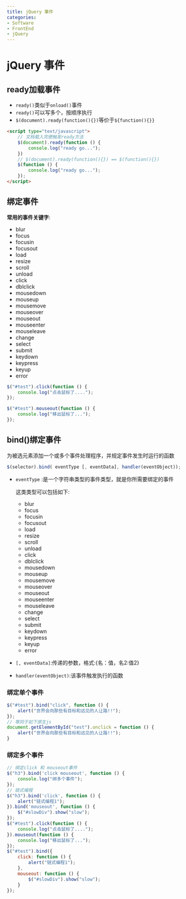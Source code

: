 ```yaml
---
title: jQuery 事件
categories:
- Software
- FrontEnd
- jQuery
---
```

# jQuery 事件

## ready加载事件

- `ready()`类似于`onload()`事件
- `ready()`可以写多个，按顺序执行
- `$(document).ready(function(){})`等价于`${function(){}}`

```html
<script type="text/javascript">
    // 文档载入完便触发ready方法
    $(document).ready(function () {
        console.log("ready go...");
    })
    // $(document).ready(function(){}) == $(function(){})
    $(function () {
        console.log("ready go...");
    });
</script>
```

## 绑定事件

**常用的事件关键字**:

- blur
- focus
- focusin
- focusout
- load
- resize
- scroll
- unload
- click
- dblclick
- mousedown
- mouseup
- mousemove
- mouseover
- mouseout
- mouseenter
- mouseleave
- change
- select
- submit
- keydown
- keypress
- keyup
- error

```js
$("#test").click(function () {
    console.log("点击鼠标了....");
});

$("#test").mouseout(function () {
    console.log("移出鼠标了...");
});
```



## bind()绑定事件

为被选元素添加一个或多个事件处理程序，并规定事件发生时运行的函数

```js
$(selector).bind( eventType [, eventData], handler(eventObject));
```

- `eventType` :是一个字符串类型的事件类型，就是你所需要绑定的事件

     这类类型可以包括如下:

    - blur
    - focus
    - focusin
    - focusout
    - load
    - resize
    - scroll
    - unload
    - click
    - dblclick
    - mousedown
    - mouseup
    - mousemove
    - mouseover
    - mouseout
    - mouseenter
    - mouseleave
    - change
    - select
    - submit
    - keydown
    - keypress
    - keyup
    - error

- `[, eventData]`:传递的参数，格式:{名：值，名2:值2}

- `handler(eventObject)`:该事件触发执行的函数

### 绑定单个事件

```js
$("#test").bind("click", function () {
    alert("世界会向那些有目标和远见的人让路!!");
});
// 等同于如下原生js
document.getElementById("test").onclick = function () {
    alert("世界会向那些有目标和远见的人让路!!");
}
```

### 绑定多个事件

```js
// 绑定click 和 mouseout事件
$("h3").bind('click mouseout', function () {
    console.log("绑多个事件");
});
// 链式编程
$("h3").bind('click', function () {
    alert("链式编程1");
}).bind('mouseout', function () {
    $("#slowDiv").show("slow");
});
$("#test").click(function () {
    console.log("点击鼠标了....");
}).mouseout(function () {
    console.log("移出鼠标了...");
});
$("#test").bind({
    click: function () {
        alert("链式编程1");
    },
    mouseout: function () {
        $("#slowDiv").show("slow");
    }
});
```

